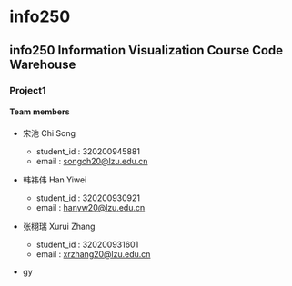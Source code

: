 # info250
## info250 Information Visualization Course Code Warehouse
### Project1
#### Team members
- 宋池 Chi Song 
  - student_id : 320200945881
  - email : songch20@lzu.edu.cn
  
- 韩祎伟 Han Yiwei
  - student_id : 320200930921
  - email : hanyw20@lzu.edu.cn

 - 张栩瑞 Xurui Zhang
   - student_id : 320200931601
   - email : xrzhang20@lzu.edu.cn

 - gy
